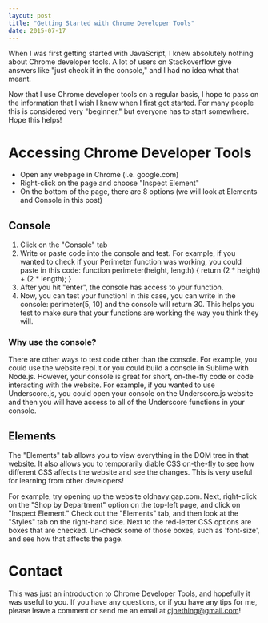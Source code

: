 ```yaml
---
layout: post
title: "Getting Started with Chrome Developer Tools"
date: 2015-07-17
---
```


When I was first getting started with JavaScript, I knew absolutely nothing about Chrome developer tools.
A lot of users on Stackoverflow give answers like "just check it in the console," and I had no idea what that meant.

Now that I use Chrome developer tools on a regular basis, I hope to pass on the information that I wish I knew
when I first got started. For many people this is considered very "beginner," but everyone has to start somewhere.
Hope this helps!

# Accessing Chrome Developer Tools
- Open any webpage in Chrome (i.e. google.com)
- Right-click on the page and choose "Inspect Element"
- On the bottom of the page, there are 8 options (we will look at Elements and Console in this post)

## Console
1. Click on the "Console" tab
2. Write or paste code into the console and test. For example, if you wanted to check if your Perimeter function was working, you could paste in this code:
function perimeter(height, length) {
  return (2 * height) + (2 * length);
}
3. After you hit "enter", the console has access to your function.
4. Now, you can test your function! In this case, you can write in the console: 
   perimeter(5, 10) 
   and the console will return 30. This helps you test to make sure that your functions are working the way you think they will.

### Why use the console?
There are other ways to test code other than the console. For example, you could use the website repl.it or you could build a console in Sublime with Node.js. However, your console is great for short, on-the-fly code or code interacting with the website. For example, if you wanted to use Underscore.js, you could open your console on the Underscore.js website and then you will have access to all of the Underscore functions in your console.

## Elements
The "Elements" tab allows you to view everything in the DOM tree in that website. It also allows you to temporarily diable CSS on-the-fly to see how different CSS affects the website and see the changes. This is very useful for learning from other developers!

For example, try opening up the website oldnavy.gap.com.
Next, right-click on the "Shop by Department" option on the top-left page, and click on "Inspect Element."
Check out the "Elements" tab, and then look at the "Styles" tab on the right-hand side. 
Next to the red-letter CSS options are boxes that are checked. Un-check some of those boxes, such as 'font-size', and see how that affects the page.

# Contact
This was just an introduction to Chrome Developer Tools, and hopefully it was useful to you. If you have any questions, or if you have any tips for me, please leave a comment or send me an email at cjnething@gmail.com!